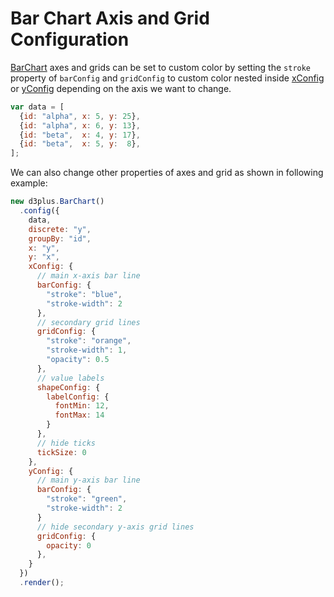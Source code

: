 # Bar Chart Axis and Grid Configuration

[BarChart](http://d3plus.org/docs/#BarChart) axes and grids can be set to custom color by setting the `stroke` property of `barConfig` and `gridConfig` to custom color nested inside [xConfig](http://d3plus.org/docs/#Plot.xConfig) or [yConfig](http://d3plus.org/docs/#Plot.yConfig) depending on the axis we want to change.

```js
var data = [
  {id: "alpha", x: 5, y: 25},
  {id: "alpha", x: 6, y: 13},
  {id: "beta",  x: 4, y: 17},
  {id: "beta",  x: 5, y:  8},
];
```

We can also change other properties of axes and grid as shown in following example:

```js
new d3plus.BarChart()
  .config({
    data,
    discrete: "y",
    groupBy: "id",
    x: "y",
    y: "x",
    xConfig: {
      // main x-axis bar line
      barConfig: {
        "stroke": "blue",
        "stroke-width": 2
      },
      // secondary grid lines
      gridConfig: {
        "stroke": "orange",
        "stroke-width": 1,
        "opacity": 0.5
      },
      // value labels
      shapeConfig: {
        labelConfig: {
          fontMin: 12,
          fontMax: 14
        }
      },
      // hide ticks
      tickSize: 0
    },
    yConfig: {
      // main y-axis bar line
      barConfig: {
        "stroke": "green",
        "stroke-width": 2
      }
      // hide secondary y-axis grid lines
      gridConfig: {
        opacity: 0
      },
    }
  })
  .render();
```

